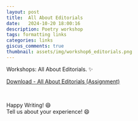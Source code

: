 ```yaml
---
layout: post
title:  All About Editorials
date:   2024-10-20 18:00:16
description: Poetry workshop
tags: formatting links
categories: links
giscus_comments: true
thumbnail: assets/img/workshop6_editorials.png
---
```

Workshops: All About Editorials. :sparkles:

<a href="https://workshop-academy.github.io/assets/pdf/All About Editorials_Assignment.pdf">Download - All About Editorials (Assignment)</a>

<br>

Happy Writing! :smile:
<br>
Tell us about your experience! :smile:
